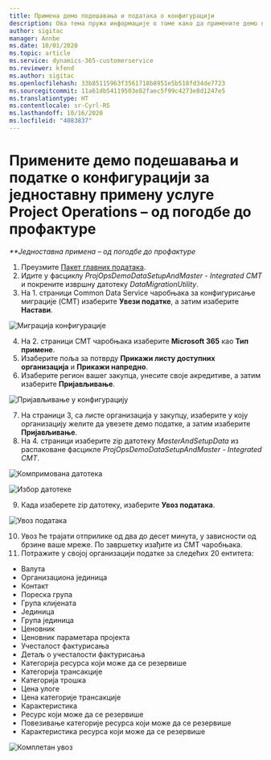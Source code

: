 ```yaml
---
title: Примена демо подешавања и података о конфигурацији
description: Ова тема пружа информације о томе како да примените демо подешавања и податке о конфигурацији за Project Operations.
author: sigitac
manager: Annbe
ms.date: 10/01/2020
ms.topic: article
ms.service: dynamics-365-customerservice
ms.reviewer: kfend
ms.author: sigitac
ms.openlocfilehash: 33b85115963f3561718b8951e5b518fd34de7723
ms.sourcegitcommit: 11a61db54119503e82faec5f99c4273e8d1247e5
ms.translationtype: HT
ms.contentlocale: sr-Cyrl-RS
ms.lasthandoff: 10/16/2020
ms.locfileid: "4083837"
---
```

# <a name="apply-demo-setup-and-configuration-data-for-project-operations-lite-deployment---deal-to-proforma-invoicing"></a>Примените демо подешавања и податке о конфигурацији за једноставну примену услуге Project Operations – од погодбе до профактуре

_**Једноставна примена – од погодбе до профактуре_

1. Преузмите [Пакет главних података](https://download.microsoft.com/download/3/4/1/341bf279-a64f-4baa-af31-ce624859b518/ProjOpsSampleSetupData%20-%20CE%20only%20CMT.zip). 
2. Идите у фасциклу *ProjOpsDemoDataSetupAndMaster - Integrated CMT* и покрените извршну датотеку *DataMigrationUtility*.
3. На 1. страници Common Data Service чаробњака за конфигурисање миграције (CMT) изаберите **Увези податке**, а затим изаберите **Настави**.

![Миграција конфигурације](./media/1ConfigurationMigration.png)

4. На 2. страници CMT чаробњака изаберите **Microsoft 365** као **Тип примене**.
5. Изаберите поља за потврду **Прикажи листу доступних организација** и **Прикажи напредно**.
6. Изаберите регион вашег закупца, унесите своје акредитиве, а затим изаберите **Пријављивање**.

![Пријављивање у конфигурацију](./media/2ConfigurationSignin.png)

7. На страници 3, са листе организација у закупцу, изаберите у коју организацију желите да увезете демо податке, а затим изаберите **Пријављивање**.
8. На 4. страници изаберите zip датотеку *MasterAndSetupData* из распаковане фасцикле *ProjOpsDemoDataSetupAndMaster - Integrated CMT*.

![Компримована датотека](./media/3ZipFile.png)

![Избор датотеке](./media/4SelectAFile.png)

9. Када изаберете zip датотеку, изаберите **Увоз података**.

![Увоз података](./media/5ImportData.png)

10. Увоз ће трајати отприлике од два до десет минута, у зависности од брзине ваше мреже. По завршетку изађите из CMT чаробњака. 
11. Потражите у својој организацији податке за следећих 20 ентитета:

- Валута
- Организациона јединица
- Контакт
- Пореска група
- Група клијената
- Јединица
- Група јединица
- Ценовник
- Ценовник параметара пројекта
- Учесталост фактурисања
- Детаљ о учесталости фактурисања
- Категорија ресурса који може да се резервише
- Категорија трансакције
- Категорија трошка
- Цена улоге
- Цена категорије трансакције
- Карактеристика
- Ресурс који може да се резервише
- Повезивање категорије ресурса који може да се резервише
- Карактеристика ресурса који може да се резервише

![Комплетан увоз](./media/6CompleteImport.png)
